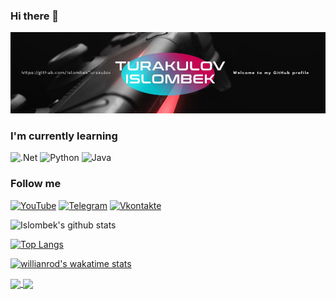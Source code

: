 ### Hi there 👋

[![Header](https://github.com/IslombekTurakulov/IslombekTurakulov/blob/main/Images/header2.jpg)](https://www.youtube.com/c/DarkPrinceOfficial)

### I'm currently learning
![.Net](https://img.shields.io/badge/-Framework-090909?style=for-the-badge&logo=.net&logoColor=E5D3FF)
![Python](https://img.shields.io/badge/-Python-090909?style=for-the-badge&logo=python&logoColor=47C5FB)
![Java](https://img.shields.io/badge/-Java-090909?style=for-the-badge&logo=java&logoColor=47C5FB)
### Follow me
[![YouTube](https://img.shields.io/badge/-YouTube-090909?style=for-the-badge&logo=YouTube&logoColor=FF0000)](https://www.youtube.com/c/DarkPrinceOfficial)
[![Telegram](https://img.shields.io/badge/-Telegram-090909?style=for-the-badge&logo=telegram&logoColor=27A0D9)](https://t.me/MrTurakulov)
[![Vkontakte](https://img.shields.io/badge/-Vkontakte-090909?style=for-the-badge&logo=Vk&logoColor=4F7DB3)](https://vk.com/islomturakulov)

![Islombek's github stats](https://github-readme-stats.vercel.app/api?username=islombekturakulov&show_icons=true&theme=radical)

[![Top Langs](https://github-readme-stats.vercel.app/api/top-langs/?username=islombekturakulov&layout=compact)](https://github.com/islombekturakulov/github-readme-stats)


[![willianrod's wakatime stats](https://github-readme-stats.vercel.app/api/wakatime?username=islombekturakulov)](https://github.com/islombekturakulov/github-readme-stats)

<a href="https://github.com/islombekturakulov/github-readme-stats">
  <img align="center" src="https://github-readme-stats.vercel.app/api/pin/?username=islombekturakulov&repo=github-readme-stats" />
</a>
<a href="https://github.com/anuraghazra/convoychat">
  <img align="center" src="https://github-readme-stats.vercel.app/api/pin/?username=islombekturakulov&repo=convoychat" />
</a>


